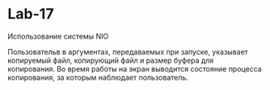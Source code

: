 # Lab-17

Использование системы NIO

Пользовательв в аргументах, передаваемых при запуске, указывает копируемый файл, копирующий файл и размер буфера для копирования.
Во время работы на экран выводится состояние процесса копирования, за которым наблюдает пользователь.
